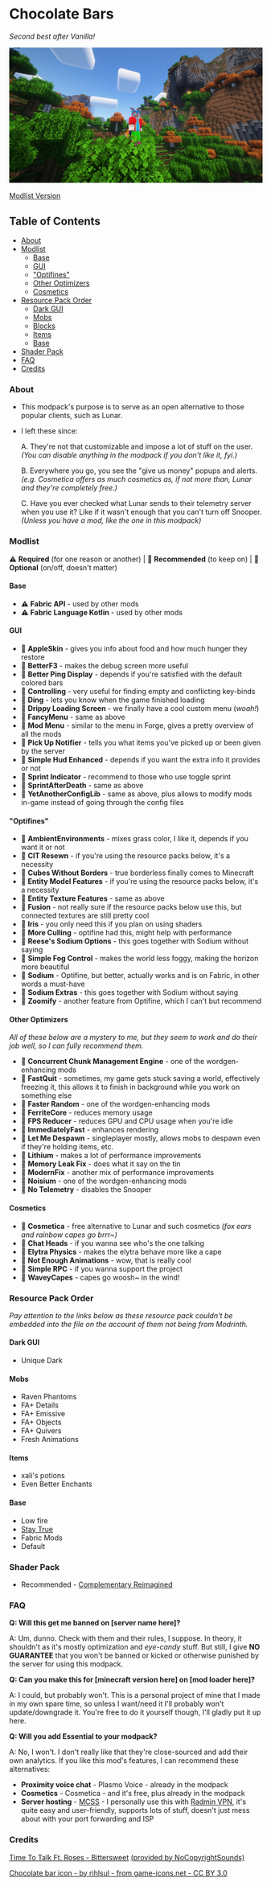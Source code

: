 # Chocolate Bars
*Second best after Vanilla!*

![Minecraft screenshot](https://raw.githubusercontent.com/FTEdianiaK/chocolate-bars/main/APP.webp)

[Modlist Version](https://github.com/FTEdianiaK/chocolate-bars/blob/main/modlist.md)

## Table of Contents

<!-- START doctoc generated TOC please keep comment here to allow auto update -->
<!-- DON'T EDIT THIS SECTION, INSTEAD RE-RUN doctoc TO UPDATE -->


- [About](#about)
- [Modlist](#modlist)
  - [Base](#base)
  - [GUI](#gui)
  - ["Optifines"](#optifines)
  - [Other Optimizers](#other-optimizers)
  - [Cosmetics](#cosmetics)
- [Resource Pack Order](#resource-pack-order)
  - [Dark GUI](#dark-gui)
  - [Mobs](#mobs)
  - [Blocks](#blocks)
  - [Items](#items)
  - [Base](#base-1)
- [Shader Pack](#shader-pack)
- [FAQ](#faq)
- [Credits](#credits)

<!-- END doctoc generated TOC please keep comment here to allow auto update -->

### About

- This modpack's purpose is to serve as an open alternative to those popular clients, such as Lunar.

- I left these since:

	A. They're not that customizable and impose a lot of stuff on the user.<br>*(You can disable anything in the modpack if you don't like it, fyi.)*
	
	B. Everywhere you go, you see the "give us money" popups and alerts.<br>*(e.g. Cosmetica offers as much cosmetics as, if not more than, Lunar and they're completely free.)*
	
	C. Have you ever checked what Lunar sends to their telemetry server when you use it? Like if it wasn't enough that you can't turn off Snooper.<br>*(Unless you have a mod, like the one in this modpack)*

### Modlist

⚠️ **Required** (for one reason or another) | 💖 **Recommended** (to keep on) | 🫵 **Optional** (on/off, doesn't matter)

#### Base

- ⚠️ **Fabric API** - used by other mods
- ⚠️ **Fabric Language Kotlin** - used by other mods

#### GUI

- 💖 **AppleSkin** - gives you info about food and how much hunger they restore
- 💖 **BetterF3** - makes the debug screen more useful
- 🫵 **Better Ping Display** - depends if you're satisfied with the default colored bars
- 💖 **Controlling** - very useful for finding empty and conflicting key-binds
- 💖 **Ding** - lets you know when the game finished loading
- 🫵 **Drippy Loading Screen** - we finally have a cool custom menu (*woah!*)
- 🫵 **FancyMenu** - same as above
- 💖 **Mod Menu** - similar to the menu in Forge, gives a pretty overview of all the mods
- 🫵 **Pick Up Notifier** - tells you what items you've picked up or been given by the server
- 🫵 **Simple Hud Enhanced** - depends if you want the extra info it provides or not
- 🫵 **Sprint Indicator** - recommend to those who use toggle sprint
- 🫵 **SprintAfterDeath** - same as above
- 💖 **YetAnotherConfigLib** - same as above, plus allows to modify mods in-game instead of going through the config files

#### "Optifines"

- 🫵 **AmbientEnvironments** - mixes grass color, I like it, depends if you want it or not
- 💖 **CIT Resewn** - if you're using the resource packs below, it's a necessity
- 🫵 **Cubes Without Borders** - true borderless finally comes to Minecraft
- 💖 **Entity Model Features** - if you're using the resource packs below, it's a necessity
- 💖 **Entity Texture Features** - same as above
- 💖 **Fusion** - not really sure if the resource packs below use this, but connected textures are still pretty cool
- 🫵 **Iris** - you only need this if you plan on using shaders
- 💖 **More Culling** - optifine had this, might help with performance
- 💖 **Reese's Sodium Options** - this goes together with Sodium without saying
- 💖 **Simple Fog Control** - makes the world less foggy, making the horizon more beautiful
- 💖 **Sodium** - Optifine, but better, actually works and is on Fabric, in other words a must-have
- 💖 **Sodium Extras** - this goes together with Sodium without saying
- 💖 **Zoomify** - another feature from Optifine, which I can't but recommend

#### Other Optimizers

*All of these below are a mystery to me, but they seem to work and do their job well, so I can fully recommend them.*

- 💖 **Concurrent Chunk Management Engine** - one of the wordgen-enhancing mods
- 🫵 **FastQuit** - sometimes, my game gets stuck saving a world, effectively freezing it, this allows it to finish in background while you work on something else
- 💖 **Faster Random** - one of the wordgen-enhancing mods
- 💖 **FerriteCore** - reduces memory usage
- 💖 **FPS Reducer** - reduces GPU and CPU usage when you're idle
- 💖 **ImmediatelyFast** - enhances rendering
- 💖 **Let Me Despawn** - singleplayer mostly, allows mobs to despawn even if they're holding items, etc.
- 💖 **Lithium** - makes a lot of performance improvements
- 💖 **Memory Leak Fix** - does what it say on the tin
- 💖 **ModernFix** - another mix of performance improvements
- 💖 **Noisium** - one of the wordgen-enhancing mods
- 💖 **No Telemetry** - disables the Snooper

#### Cosmetics

- 🫵 **Cosmetica** - free alternative to Lunar and such cosmetics *(fox ears and rainbow capes go brrr~)*
- 🫵 **Chat Heads** - if you wanna see who's the one talking
- 🫵 **Elytra Physics** - makes the elytra behave more like a cape
- 🫵 **Not Enough Animations** - wow, that is really cool
- 🫵 **Simple RPC** - if you wanna support the project
- 🫵 **WaveyCapes** - capes go woosh~ in the wind!

### Resource Pack Order

*Pay attention to the links below as these resource pack couldn't be embedded into the file on the account of them not being from Modrinth.*

#### Dark GUI

- Unique Dark

#### Mobs

- Raven Phantoms
- FA+ Details
- FA+ Emissive
- FA+ Objects
- FA+ Quivers
- Fresh Animations

#### Items

- xali's potions
- Even Better Enchants

#### Base

- Low fire
- [Stay True](https://www.curseforge.com/minecraft/texture-packs/stay-true)
- Fabric Mods
- Default

### Shader Pack

- Recommended - [Complementary Reimagined](https://modrinth.com/shader/complementary-reimagined)

### FAQ

**Q: Will this get me banned on [server name here]?**

A: Um, dunno. Check with them and their rules, I suppose. In theory, it shouldn't as it's mostly optimization and *eye-candy* stuff. But still, I give **NO GUARANTEE** that you won't be banned or kicked or otherwise punished by the server for using this modpack.

**Q: Can you make this for [minecraft version here] on [mod loader here]?**

A: I could, but probably won't. This is a personal project of mine that I made in my own spare time, so unless I want/need it I'll probably won't update/downgrade it. You're free to do it yourself though, I'll gladly put it up here.

**Q: Will you add Essential to your modpack?**

A: No, I won't. I don't really like that they're close-sourced and add their own analytics. If you like this mod's features, I can recommend these alternatives:
  - **Proximity voice chat** - Plasmo Voice - already in the modpack
  - **Cosmetics** - Cosmetica - and it's free, plus already in the modpack
  - **Server hosting** - [MCSS](https://www.mcserversoft.com/) - I personally use this with [Radmin VPN](https://www.radmin-vpn.com/), it's quite easy and user-friendly, supports lots of stuff, doesn't just mess about with your port forwarding and ISP

### Credits

[Time To Talk Ft. Roses - Bittersweet](http://youtu.be/RdAPevFwfmE) [(provided by NoCopyrightSounds)](http://NCS.io/Bittersweet)

[Chocolate bar icon - by rihlsul - from game-icons.net - CC BY 3.0](https://game-icons.net/1x1/rihlsul/chocolate-bar.html)
